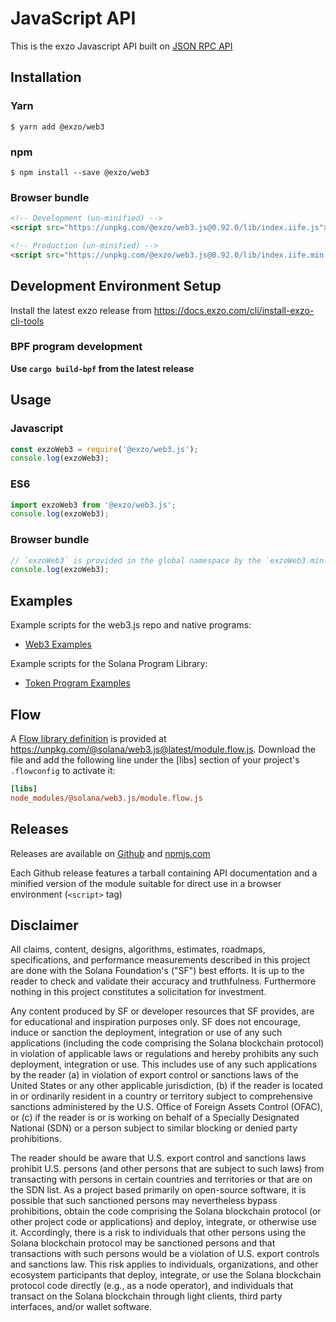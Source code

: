 
# JavaScript API

This is the exzo Javascript API built on [JSON RPC API](https://docs.exzo.com/apps/javascript-api)

## Installation

### Yarn

```
$ yarn add @exzo/web3
```

### npm

```
$ npm install --save @exzo/web3
```

### Browser bundle

```html
<!-- Development (un-minified) -->
<script src="https://unpkg.com/@exzo/web3.js@0.92.0/lib/index.iife.js"></script>

<!-- Production (un-minified) -->
<script src="https://unpkg.com/@exzo/web3.js@0.92.0/lib/index.iife.min.js"></script>
```

## Development Environment Setup

Install the latest exzo release from https://docs.exzo.com/cli/install-exzo-cli-tools

### BPF program development

**Use `cargo build-bpf` from the latest release**

## Usage

### Javascript

```js
const exzoWeb3 = require('@exzo/web3.js');
console.log(exzoWeb3);
```

### ES6

```js
import exzoWeb3 from '@exzo/web3.js';
console.log(exzoWeb3);
```

### Browser bundle

```js
// `exzoWeb3` is provided in the global namespace by the `exzoWeb3.min.js` script bundle.
console.log(exzoWeb3);
```
## Examples

Example scripts for the web3.js repo and native programs:

- [Web3 Examples](./examples)

Example scripts for the Solana Program Library:

- [Token Program Examples](https://github.com/solana-labs/solana-program-library/tree/master/token/js/examples)

## Flow

A [Flow library definition](https://flow.org/en/docs/libdefs/) is provided at
https://unpkg.com/@solana/web3.js@latest/module.flow.js.
Download the file and add the following line under the [libs] section of your project's `.flowconfig` to
activate it:

```ini
[libs]
node_modules/@solana/web3.js/module.flow.js
```

## Releases
Releases are available on [Github](https://github.com/exzo/web3.js/releases)
and [npmjs.com](https://www.npmjs.com/package/@exzo/web3.js)

Each Github release features a tarball containing API documentation and a
minified version of the module suitable for direct use in a browser environment
(`<script>` tag)

## Disclaimer

All claims, content, designs, algorithms, estimates, roadmaps,
specifications, and performance measurements described in this project
are done with the Solana Foundation's ("SF") best efforts. It is up to
the reader to check and validate their accuracy and truthfulness.
Furthermore nothing in this project constitutes a solicitation for
investment.

Any content produced by SF or developer resources that SF provides, are
for educational and inspiration purposes only. SF does not encourage,
induce or sanction the deployment, integration or use of any such
applications (including the code comprising the Solana blockchain
protocol) in violation of applicable laws or regulations and hereby
prohibits any such deployment, integration or use. This includes use of
any such applications by the reader (a) in violation of export control
or sanctions laws of the United States or any other applicable
jurisdiction, (b) if the reader is located in or ordinarily resident in
a country or territory subject to comprehensive sanctions administered
by the U.S. Office of Foreign Assets Control (OFAC), or (c) if the
reader is or is working on behalf of a Specially Designated National
(SDN) or a person subject to similar blocking or denied party
prohibitions.

The reader should be aware that U.S. export control and sanctions laws
prohibit U.S. persons (and other persons that are subject to such laws)
from transacting with persons in certain countries and territories or
that are on the SDN list. As a project based primarily on open-source
software, it is possible that such sanctioned persons may nevertheless
bypass prohibitions, obtain the code comprising the Solana blockchain
protocol (or other project code or applications) and deploy, integrate,
or otherwise use it. Accordingly, there is a risk to individuals that
other persons using the Solana blockchain protocol may be sanctioned
persons and that transactions with such persons would be a violation of
U.S. export controls and sanctions law. This risk applies to
individuals, organizations, and other ecosystem participants that
deploy, integrate, or use the Solana blockchain protocol code directly
(e.g., as a node operator), and individuals that transact on the Solana
blockchain through light clients, third party interfaces, and/or wallet
software.
